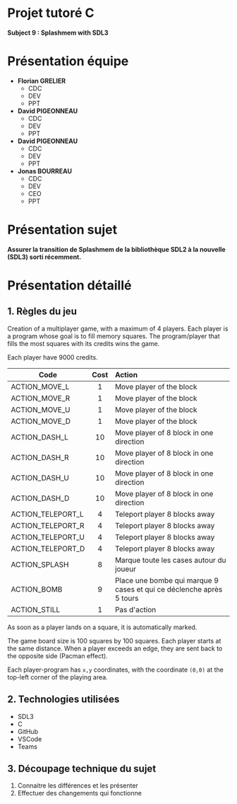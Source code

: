# Projet tutoré C
**Subject 9 : Splashmem with SDL3**

# Présentation équipe
* **Florian GRELIER**
    * CDC
    * DEV
    * PPT
* **David PIGEONNEAU**
    * CDC
    * DEV
    * PPT
* **David PIGEONNEAU**
    * CDC
    * DEV
    * PPT
* **Jonas BOURREAU**
    * CDC
    * DEV
    * CEO
    * PPT
# Présentation sujet
**Assurer la transition de Splashmem de la bibliothèque SDL2 à la nouvelle (SDL3) sorti récemment.**  

# **Présentation détaillé**
## 1. Règles du jeu

Creation of a multiplayer game, with a maximum of 4 players. Each player is a program whose goal is to fill memory squares. The program/player that fills the most squares with its credits wins the game.

Each player have 9000 credits.

| Code | Cost | Action|
|------|:----:|:------|
|ACTION_MOVE_L| 1 | Move player of the block |
|ACTION_MOVE_R| 1 | Move player of the block |
|ACTION_MOVE_U| 1 | Move player of the block |
|ACTION_MOVE_D| 1 | Move player of the block |
|ACTION_DASH_L | 10 | Move player of 8 block in one direction |
|ACTION_DASH_R | 10 | Move player of 8 block in one direction |
|ACTION_DASH_U | 10 | Move player of 8 block in one direction |
|ACTION_DASH_D | 10 | Move player of 8 block in one direction |
|ACTION_TELEPORT_L | 4 | Teleport player 8 blocks away |
|ACTION_TELEPORT_R | 4 | Teleport player 8 blocks away|
|ACTION_TELEPORT_U | 4 | Teleport player 8 blocks away|
|ACTION_TELEPORT_D | 4 | Teleport player 8 blocks away|
|ACTION_SPLASH |8 | Marque toute les cases autour du joueur |
|ACTION_BOMB |9 | Place une bombe qui marque 9 cases et qui ce déclenche après 5 tours |
|ACTION_STILL |1 | Pas d'action |


As soon as a player lands on a square, it is automatically marked.

The game board size is 100 squares by 100 squares.
Each player starts at the same distance.
When a player exceeds an edge, they are sent back to the opposite side (Pacman effect).

Each player-program has ```x,y``` coordinates, with the coordinate ```(0,0)``` at the top-left corner of the playing area.

## 2. Technologies utilisées
* SDL3
* C
* GitHub
* VSCode
* Teams

## 3. Découpage technique du sujet 
1. Connaitre les différences et les présenter
2. Effectuer des changements qui fonctionne
